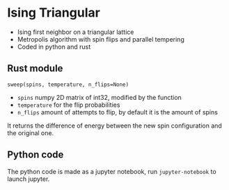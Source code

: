 # Ising Triangular
- Ising first neighbor on a triangular lattice
- Metropolis algorithm with spin flips and parallel tempering
- Coded in python and rust

## Rust module

    sweep(spins, temperature, n_flips=None)

- `spins` numpy 2D matrix of int32, modified by the function
- `temperature` for the flip probabilities
- `n_flips` amount of attempts to flip, by default it is the amount of spins

It returns the difference of energy between the new spin configuration and the original one.

## Python code

The python code is made as a jupyter notebook, run `jupyter-notebook` to launch jupyter.
